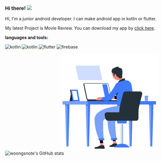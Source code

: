   ### Hi there! <img src="https://user-images.githubusercontent.com/42378118/110234147-e3259600-7f4e-11eb-95be-0c4047144dea.gif" width="30"><br>
  
  Hi, I'm a junior android developer. I can make android app in kotlin or flutter. 
  
 My latest Project is Movie Review. You can download my app by  <a href="https://play.google.com/store/apps/details?id=com.woongsnote.mcb">
  click here</a>.
 
**languages and tools:**  

  <img src="https://www.vectorlogo.zone/logos/android/android-icon.svg" alt="kotlin" width="32" height="32"/> <img src="https://www.vectorlogo.zone/logos/kotlinlang/kotlinlang-icon.svg" alt="kotlin" width="32" height="32"/> <img src="https://www.vectorlogo.zone/logos/flutterio/flutterio-icon.svg" alt="flutter" width="32" height="32"/> <img src="https://www.vectorlogo.zone/logos/firebase/firebase-icon.svg" alt="firebase" width="32" height="32"/>

  
<img align="right" alt="GIF" src="https://github.com/woongsnote/woongsnote/blob/dff6a17a5081bea01a5b0b0287ec45814e029fcc/programming.gif" width="320" />

![woongsnote's GitHub stats](https://github-readme-stats.vercel.app/api?username=woongsnote&show_icons=true)
  
